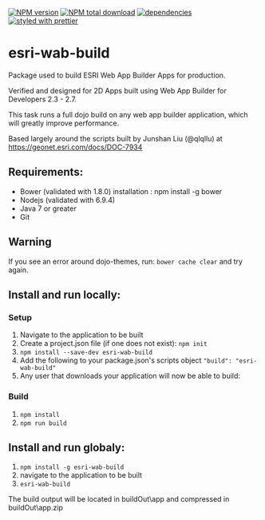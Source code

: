 [![NPM version](https://img.shields.io/npm/v/esri-wab-build.svg)](https://www.npmjs.com/package/esri-wab-build) [![NPM total download](https://img.shields.io/npm/dt/esri-wab-build.svg)](https://www.npmjs.com/package/esri-wab-build) [![dependencies](https://david-dm.org/gbochenek/esri-wab-build.svg)](https://david-dm.org/gbochenek/esri-wab-build) [![styled with prettier](https://img.shields.io/badge/styled_with-prettier-ff69b4.svg)](https://github.com/prettier/prettier)

# esri-wab-build
Package used to build ESRI Web App Builder Apps for production.

Verified and designed for 2D Apps built using Web App Builder for Developers 2.3 - 2.7.

This task runs a full dojo build on any web app builder application, which will greatly improve performance.

Based largely around the scripts built by Junshan Liu (@qlqllu) at https://geonet.esri.com/docs/DOC-7934

## Requirements:
* Bower (validated with 1.8.0)
  installation : npm install -g bower
* Nodejs (validated with 6.9.4)
* Java 7 or greater
* Git

## Warning
If you see an error around dojo-themes, run: ```bower cache clear``` and try again.

## Install and run locally:

### Setup
1. Navigate to the application to be built
2. Create a project.json file (if one does not exist): ```npm init```
3. ```npm install --save-dev esri-wab-build```
4. Add the following to your package.json's scripts object ```"build": "esri-wab-build"```
5. Any user that downloads your application will now be able to build:

### Build
1. ```npm install```
2. ```npm run build```

## Install  and run globaly:
1. ```npm install -g esri-wab-build```
2. navigate to the application to be built
3. ```esri-wab-build```

The build output will be located in buildOut\app and compressed in buildOut\app.zip
